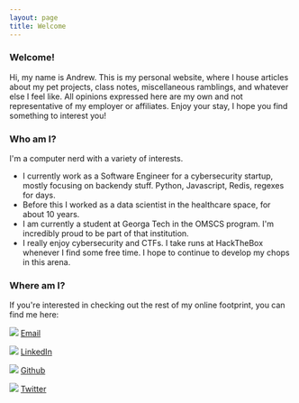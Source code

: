 ```yaml
---
layout: page
title: Welcome
---
```


### Welcome!
Hi, my name is Andrew. This is my personal website, where I house articles about my pet projects, class notes, miscellaneous ramblings, and whatever else I feel like.  All opinions expressed here are my own and not representative of my employer or affiliates.  Enjoy your stay, I hope you find something to interest you!

### Who am I?
I'm a computer nerd with a variety of interests.  

* I currently work as a Software Engineer for a cybersecurity startup, mostly focusing on backendy stuff.  Python, Javascript, Redis, regexes for days.
* Before this I worked as a data scientist in the healthcare space, for about 10 years.
* I am currently a student at Georga Tech in the OMSCS program.  I'm incredibly proud to be part of that institution.
* I really enjoy cybersecurity and CTFs.  I take runs at HackTheBox whenever I find some free time.  I hope to continue to develop my chops in this arena.


### Where am I?
If you're interested in checking out the rest of my online footprint, you can find me here:

![](../assets/email.png) [Email](mailto:webmaster@andrewrepp.com)

![](../assets/Linkedin_1.png) [LinkedIn](https://www.linkedin.com/in/andrew-repp-31776393/)

![](../assets/Github_1.png) [Github](https://github.com/ReppCodes)

![](../assets/Twitter_1.png) [Twitter](https://twitter.com/Slagar)